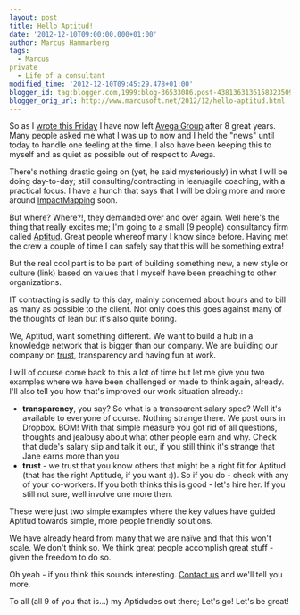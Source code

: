 ```yaml
---
layout: post
title: Hello Aptitud!
date: '2012-12-10T09:00:00.000+01:00'
author: Marcus Hammarberg
tags:
  - Marcus
private
  - Life of a consultant
modified_time: '2012-12-10T09:45:29.478+01:00'
blogger_id: tag:blogger.com,1999:blog-36533086.post-4381363136158323509
blogger_orig_url: http://www.marcusoft.net/2012/12/hello-aptitud.html
---
```



<div dir="ltr" style="text-align: left;" trbidi="on">


So as I <a href="http://www.marcusoft.net/2012/12/good-bye-avega.html"
target="_blank">wrote this Friday</a> I have now left
<a href="http://www.avegagroup.se/" target="_blank">Avega Group</a>
after 8 great years. Many people asked me what I was up to now and I
held the "news" until today to handle one feeling at the time. I also
have been keeping this to myself and as quiet as possible out of respect
to Avega.

There's nothing drastic going on (yet, he said mysteriously) in what I
will be doing day-to-day; still consulting/contracting in lean/agile
coaching, with a practical focus. I have a hunch that says that I will
be doing more and more around <a href="http://www.impactmapping.org/"
target="_blank">ImpactMapping</a> soon.

But where? Where?!, they demanded over and over again.
Well here's the thing that really excites me; I'm going to a small (9
people) consultancy firm called
<a href="http://www.aptitud.se/" target="_blank">Aptitud</a>. Great
people whereof many I know since before. Having met the crew a couple of
time I can safely say that this will be something extra!


But the real cool part is to be part of building something new, a new
style or culture (link) based on values that I myself have been
preaching to other organizations.

IT contracting is sadly to this day, mainly concerned about hours and to
bill as many as possible to the client. Not only does this goes against
many of the thoughts of lean but it's also quite boring.

We, Aptitud, want something different. We want to build a hub in a
knowledge network that is bigger than our company. We are building our
company on [<span id="goog_1654367313"></span>trust<span
id="goog_1654367314"></span>](http://www.blogger.com/), transparency and
having fun at work.

I will of course come back to this a lot of time but let me give you two
examples where we have been challenged or made to think again, already.
I'll also tell you how that's improved our work situation already.:

-   **transparency**, you say? So what is a transparent salary spec?
    Well it's available to everyone of course. Nothing strange there. We
    post ours in Dropbox.
    BOM! With that simple measure you got rid of all questions, thoughts
    and jealousy about what other people earn and why. Check that dude's
    salary slip and talk it out, if you still think it's strange that
    Jane earns more than you
-   **trust** - we trust that you know others that might be a right fit
    for Aptitud (that has the right Aptitude, if you want :)). So if you
    do - check with any of your co-workers. If you both thinks this is
    good - let's hire her. If you still not sure, well involve one more
    then. 

These were just two simple examples where the key values have guided
Aptitud towards simple, more people friendly solutions.

<div>



</div>

<div>

We have already heard from many that we are naïve and that this won't
scale. We don't think so. We think great people accomplish great stuff -
given the freedom to do so. 

</div>

<div>



</div>

<div>

Oh yeah - if you think this sounds interesting.
<a href="https://twitter.com/Aptitud_Sthlm" target="_blank">Contact
us</a> and we'll tell you more. 

</div>

<div>



</div>

<div>

To all (all 9 of you that is...) my Aptidudes out there; Let's go! Let's
be great!

</div>



<div>



</div>

</div>
